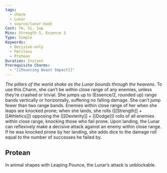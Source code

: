 ```yaml
---
tags:
  - charm
  - Lunar
  - source/lunar-book
Cost: 7m, 5i, 1wp
Mins: Strength 5, Essence 3
Type: Simple
Keywords:
  - Decisive-only
  - Perilous
  - Protean
Duration: Instant
Prerequisite Charms:
  - "[[Pouncing Beast Impact]]"
---
```

*The pillars of the world shake as the Lunar bounds through the heavens.*
To use this Charm, she can’t be within close range of any enemies, unless they’re crashed or trivial. She jumps up to (Essence/2, rounded up) range bands vertically or horizontally, suffering no falling damage. She can’t jump fewer than two range bands. Enemies within close range of her when she leaps are knocked prone; when she lands, she rolls ([[Strength]] + [[Athletics]]) opposing the ([[Dexterity]] + [[Dodge]]) rolls of all enemies within close range, knocking those who fail prone. Upon landing, the Lunar can reflexively make a decisive attack against an enemy within close range. If he was knocked prone by her landing, she adds dice to the damage roll equal to the number of successes he failed by. 
## Protean 

In animal shapes with Leaping Pounce, the Lunar’s attack is unblockable.